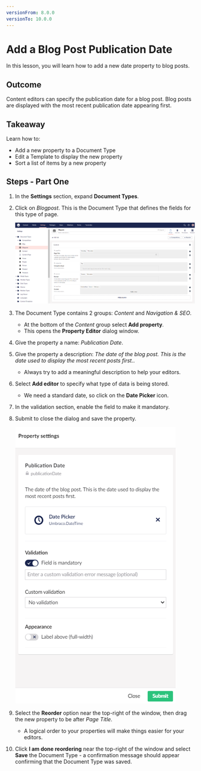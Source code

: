```yaml
---
versionFrom: 8.0.0
versionTo: 10.0.0
---
```


# Add a Blog Post Publication Date

In this lesson, you will learn how to add a new date property to blog posts.

## Outcome

Content editors can specify the publication date for a blog post. Blog posts are displayed with the most recent publication date appearing first.

## Takeaway

Learn how to:

* Add a new property to a Document Type
* Edit a Template to display the new property
* Sort a list of items by a new property

## Steps - Part One

1. In the **Settings** section, expand **Document Types**.
2.  Click on _Blogpost_. This is the Document Type that defines the fields for this type of page.

    ![Blogpost Document Type](images/Blogpost-Document-Type-v10.png)
3. The Document Type contains 2 groups: _Content_ and _Navigation & SEO_.
   * At the bottom of the _Content_ group select **Add property**.
   * This opens the **Property Editor** dialog window.
4. Give the property a name: _Publication Date_.
5. Give the property a description: _The date of the blog post. This is the date used to display the most recent posts first._.
   * Always try to add a meaningful description to help your editors.
6. Select **Add editor** to specify what type of data is being stored.
   * We need a standard date, so click on the **Date Picker** icon.
7. In the validation section, enable the field to make it mandatory.
8.  Submit to close the dialog and save the property.

    ![Property settings](images/property-settings-v10.png)
9. Select the **Reorder** option near the top-right of the window, then drag the new property to be after _Page Title_.
   * A logical order to your properties will make things easier for your editors.
10. Click **I am done reordering** near the top-right of the window and select **Save** the Document Type - a confirmation message should appear confirming that the Document Type was saved.
